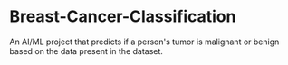 # Breast-Cancer-Classification
An AI/ML project that predicts if a person's tumor is malignant or benign based on the data present in the dataset.

